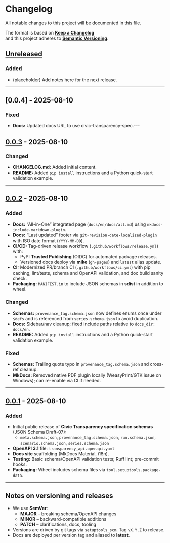 # Changelog

All notable changes to this project will be documented in this file.

The format is based on **[Keep a Changelog](https://keepachangelog.com/en/1.1.0/)**  
and this project adheres to **[Semantic Versioning](https://semver.org/spec/v2.0.0.html)**.

## [Unreleased]

### Added

- (placeholder) Add notes here for the next release.

---

## [0.0.4] - 2025-08-10

### Fixed

- **Docs:** Updated docs URL to use civic-transparency-spec.---

## [0.0.3] - 2025-08-10

### Changed

- **CHANGELOG.md:** Added initial content.
- **README:** Added `pip install` instructions and a Python quick-start validation example.

---

## [0.0.2] - 2025-08-10

### Added

- **Docs:** “All-in-One” integrated page (`docs/en/docs/all.md`) using `mkdocs-include-markdown-plugin`.
- **Docs:** “Last updated” footer via `git-revision-date-localized-plugin` with ISO date format (`YYYY-MM-DD`).
- **CI/CD:** Tag-driven release workflow (`.github/workflows/release.yml`) with:
  - PyPI **Trusted Publishing** (OIDC) for automated package releases.
  - Versioned docs deploy via **mike** (`gh-pages`) and `latest` alias update.
- **CI:** Modernized PR/branch CI (`.github/workflows/ci.yml`) with pip caching, lint/tests, schema and OpenAPI validation, and doc build sanity check.
- **Packaging:** `MANIFEST.in` to include JSON schemas in **sdist** in addition to wheel.

### Changed

- **Schemas:** `provenance_tag.schema.json` now defines enums once under `$defs` and is referenced from `series.schema.json` to avoid duplication.
- **Docs:** Sidebar/nav cleanup; fixed include paths relative to `docs_dir: docs/en`.
- **README:** Added `pip install` instructions and a Python quick-start validation example.

### Fixed

- **Schemas:** Trailing quote typo in `provenance_tag.schema.json` and cross-ref cleanup.
- **MkDocs:** Removed native PDF plugin locally (WeasyPrint/GTK issue on Windows); can re-enable via CI if needed.

---

## [0.0.1] - 2025-08-10

### Added

- Initial public release of **Civic Transparency specification schemas** (JSON Schema Draft-07):
  - `meta.schema.json`, `provenance_tag.schema.json`, `run.schema.json`, `scenario.schema.json`, `series.schema.json`
- **OpenAPI 3.1** file: `transparency_api.openapi.yaml`
- **Docs site** scaffolding (MkDocs Material, i18n).
- **Testing:** Basic schema/OpenAPI validation tests; Ruff lint; pre-commit hooks.
- **Packaging:** Wheel includes schema files via `tool.setuptools.package-data`.

---

## Notes on versioning and releases

- We use **SemVer**:
  - **MAJOR** – breaking schema/OpenAPI changes
  - **MINOR** – backward-compatible additions
  - **PATCH** – clarifications, docs, tooling
- Versions are driven by git tags via `setuptools_scm`. Tag `vX.Y.Z` to release.
- Docs are deployed per version tag and aliased to **latest**.

[Unreleased]: https://github.com/civic-interconnect/civic-transparency-spec/compare/v0.0.3...HEAD
[0.0.3]: https://github.com/civic-interconnect/civic-transparency-spec/compare/v0.0.2...v0.0.3
[0.0.2]: https://github.com/civic-interconnect/civic-transparency-spec/compare/v0.0.1...v0.0.2
[0.0.1]: https://github.com/civic-interconnect/civic-transparency-spec/releases/tag/v0.0.1
